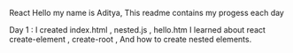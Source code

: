 React 
Hello my name is Aditya, This readme contains my progess each day

Day 1 : I created index.html , nested.js , hello.htm
I learned about react create-element , create-root , And how to create nested elements. 